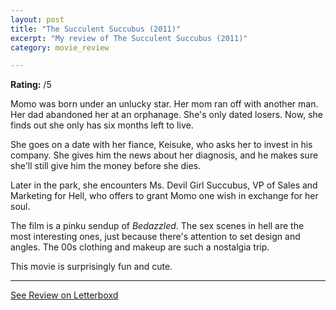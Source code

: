 ```yaml
---
layout: post
title: "The Succulent Succubus (2011)"
excerpt: "My review of The Succulent Succubus (2011)"
category: movie_review

---
```


**Rating:** /5

Momo was born under an unlucky star. Her mom ran off with another man. Her dad abandoned her at an orphanage. She's only dated losers. Now, she finds out she only has six months left to live.

She goes on a date with her fiance, Keisuke, who asks her to invest in his company. She gives him the news about her diagnosis, and he makes sure she'll still give him the money before she dies.

Later in the park, she encounters Ms. Devil Girl Succubus, VP of Sales and Marketing for Hell, who offers to grant Momo one wish in exchange for her soul.

The film is a pinku sendup of <i>Bedazzled</i>. The sex scenes in hell are the most interesting ones, just because there's attention to set design and angles. The 00s clothing and makeup are such a nostalgia trip.

This movie is surprisingly fun and cute.

<hr>

[See Review on Letterboxd](https://boxd.it/8PK1uL)
